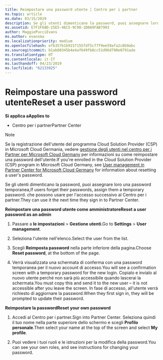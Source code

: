 ```yaml
---
title: Reimpostare una password utente | Centro per i partner
ms.topic: article
ms.date: 03/15/2019
description: Se gli utenti dimenticano la password, puoi assegnare loro una nuova password temporanea, che possono usare per l'accesso successivo al Centro per i partner.
ms.assetid: E7F1F68D-25E5-46C5-9C98-1D0A9FAB7993
author: MaggiePucciEvans
ms.author: evansma
ms.localizationpriority: medium
ms.openlocfilehash: efb357b1b9157155fdf5cf7f9ee59afa2c8b9abc
ms.sourcegitcommit: b1ab80345b4e4af649fb8cc51d96d798e0791ade
ms.translationtype: HT
ms.contentlocale: it-IT
ms.lasthandoff: 04/23/2019
ms.locfileid: "62133925"
---
```

# <a name="reset-a-user-password"></a><span data-ttu-id="a8baf-104">Reimpostare una password utente</span><span class="sxs-lookup"><span data-stu-id="a8baf-104">Reset a user password</span></span>

<span data-ttu-id="a8baf-105">**Si applica a**</span><span class="sxs-lookup"><span data-stu-id="a8baf-105">**Applies to**</span></span>

-  <span data-ttu-id="a8baf-106">Centro per i partner</span><span class="sxs-lookup"><span data-stu-id="a8baf-106">Partner Center</span></span>
   
> [!NOTE]  
>  <span data-ttu-id="a8baf-107">Se la registrazione dell'utente del programma Cloud Solution Provider (CSP) in Microsoft Cloud Germania, vedere [gestione degli utenti nel centro per i Partner per Microsoft Cloud Germany](user-management-in-partner-center-for-microsoft-cloud-germany.md) per informazioni su come reimpostare una password dell'utente.</span><span class="sxs-lookup"><span data-stu-id="a8baf-107">If you're enrolled in the Cloud Solution Provider (CSP) program in Microsoft Cloud Germany, see [User management in Partner Center for Microsoft Cloud Germany](user-management-in-partner-center-for-microsoft-cloud-germany.md) for information about resetting a user's password.</span></span>

<span data-ttu-id="a8baf-108">Se gli utenti dimenticano la password, puoi assegnare loro una password temporanea,</span><span class="sxs-lookup"><span data-stu-id="a8baf-108">If users forget their passwords, assign them a temporary password.</span></span> <span data-ttu-id="a8baf-109">che possono usare per l'accesso successivo al Centro per i partner.</span><span class="sxs-lookup"><span data-stu-id="a8baf-109">They can use it the next time they sign in to Partner Center.</span></span>

<span data-ttu-id="a8baf-110">**Reimpostare una password utente come amministratore**</span><span class="sxs-lookup"><span data-stu-id="a8baf-110">**Reset a user password as an admin**</span></span>

1.  <span data-ttu-id="a8baf-111">Passare a **le impostazioni** &gt; **Gestione utenti**.</span><span class="sxs-lookup"><span data-stu-id="a8baf-111">Go to **Settings** &gt; **User management**.</span></span>
2.  <span data-ttu-id="a8baf-112">Seleziona l'utente nell'elenco.</span><span class="sxs-lookup"><span data-stu-id="a8baf-112">Select the user from the list.</span></span>

3.  <span data-ttu-id="a8baf-113">Scegli **Reimposta password** nella parte inferiore della pagina.</span><span class="sxs-lookup"><span data-stu-id="a8baf-113">Choose **Reset password**, at the bottom of the page.</span></span>

4.  <span data-ttu-id="a8baf-114">Verrà visualizzata una schermata di conferma con una password temporanea per il nuovo account di accesso.</span><span class="sxs-lookup"><span data-stu-id="a8baf-114">You will see a confirmation screen with a temporary password for the new login.</span></span> <span data-ttu-id="a8baf-115">Copialo e invialo al nuovo utente perché non sarà più accessibile quando lascerai la schermata.</span><span class="sxs-lookup"><span data-stu-id="a8baf-115">You must copy this and send it to the new user – it is not accessible after you leave the screen.</span></span> <span data-ttu-id="a8baf-116">In fase di accesso, all'utente verrà richiesto di aggiornare la password.</span><span class="sxs-lookup"><span data-stu-id="a8baf-116">When they first sign in, they will be prompted to update their password.</span></span>

<span data-ttu-id="a8baf-117">**Reimpostare la password**</span><span class="sxs-lookup"><span data-stu-id="a8baf-117">**Reset your own password**</span></span>

1.  <span data-ttu-id="a8baf-118">Accedi al Centro per i partner.</span><span class="sxs-lookup"><span data-stu-id="a8baf-118">Sign into Partner Center.</span></span> <span data-ttu-id="a8baf-119">Seleziona quindi il tuo nome nella parte superiore dello schermo e scegli **Profilo personale**.</span><span class="sxs-lookup"><span data-stu-id="a8baf-119">Then select your name at the top of the screen and select **My profile**.</span></span>

2.  <span data-ttu-id="a8baf-120">Puoi vedere i tuoi ruoli e le istruzioni per la modifica della password.</span><span class="sxs-lookup"><span data-stu-id="a8baf-120">You can see your own roles, and see instructions for changing your password.</span></span>

 

 



